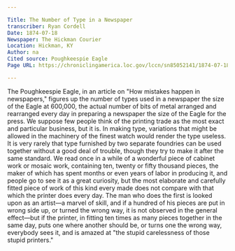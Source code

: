 ```yaml
---

Title: The Number of Type in a Newspaper
transcriber: Ryan Cordell
Date: 1874-07-18
Newspaper: The Hickman Courier
Location: Hickman, KY
Author: na
Cited source: Poughkeespie Eagle
Page URL: https://chroniclingamerica.loc.gov/lccn/sn85052141/1874-07-18/ed-1/seq-1/

---
```


The Poughkeespie Eagle, in an article on "How mistakes happen in newspapers," figures up the number of types used in a newspaper the size of the Eagle at 600,000, the actual number of bits of metal arranged and rearranged every day in preparing a newspaper the size of the Eagle for the press. We suppose few people think of the printing trade as the most exact and particular business, but it is. In making type, variations that might be allowed in the machinery of the finest watch would render the type useless. It is very rarely that type furnished by two separate foundries can be used together without a good deal of trouble, though they try to make it after the same standard. We read once in a while of a wonderful piece of cabinet work or mosaic work, containing ten, twenty or fifty thousand pieces, the maker of which has spent months or even years of labor in producing it, and people go to see it as a great curiosity, but the most elaborate and carefully fitted piece of work of this kind every made does not compare with that which the printer does every day. The man who does the first is looked upon as an artist—a marvel of skill, and if a hundred of his pieces are put in wrong side up, or turned the wrong way, it is not observed in the general effect—but if the printer, in fitting ten times as many pieces together in the same day, puts one where another should be, or turns one the wrong way, everybody sees it, and is amazed at "the stupid carelessness of those stupid printers."
